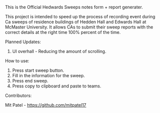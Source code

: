 This is the Official Hedwards Sweeps notes form + report generater.

This project is intended to speed up the process of recording event during Ca sweeps of residence buildings of Hedden Hall and Edwards Hall at McMaster University. It allows CAs to submit their sweep reports with the correct details at the right time 100% percent of the time. 

Planned Updates:
1) UI overhall - Reducing the amount of scrolling. 

How to use:
1. Press start sweep button.
2. Fill in the information for the sweep.
3. Press end sweep.
4. Press copy to clipboard and paste to teams.


Contributors:

Mit Patel - https://github.com/mitpatel17